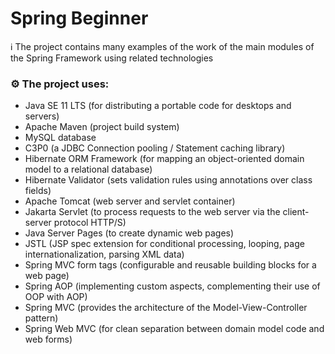 # Spring Beginner

ℹ️ The project contains many examples of the work of the main modules of the Spring Framework using related technologies

### ⚙️ The project uses:

- Java SE 11 LTS (for distributing a portable code for desktops and servers)
- Apache Maven (project build system)
- MySQL database
- C3P0 (a JDBC Connection pooling / Statement caching library)
- Hibernate ORM Framework (for mapping an object-oriented domain model to a relational database)
- Hibernate Validator (sets validation rules using annotations over class fields)
- Apache Tomcat (web server and servlet container)
- Jakarta Servlet (to process requests to the web server via the client-server protocol HTTP/S)
- Java Server Pages (to create dynamic web pages)
- JSTL (JSP spec extension for conditional processing, looping, page internationalization, parsing XML data)
- Spring MVC form tags (configurable and reusable building blocks for a web page)
- Spring AOP (implementing custom aspects, complementing their use of OOP with AOP)
- Spring MVC (provides the architecture of the Model-View-Controller pattern)
- Spring Web MVC (for clean separation between domain model code and web forms)



